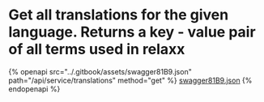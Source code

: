 # Get all translations for the given language. Returns a key - value pair of all terms used in relaxx

{% openapi src="../.gitbook/assets/swagger81B9.json" path="/api/service/translations" method="get" %}
[swagger81B9.json](../.gitbook/assets/swagger81B9.json)
{% endopenapi %}

